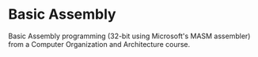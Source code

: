 # Basic Assembly

Basic Assembly programming (32-bit using Microsoft's MASM assembler) from a Computer Organization and Architecture course.
